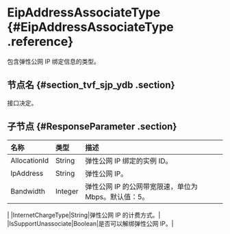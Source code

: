 # EipAddressAssociateType {#EipAddressAssociateType .reference}

包含弹性公网 IP 绑定信息的类型。

## 节点名 {#section_tvf_sjp_ydb .section}

接口决定。

## 子节点 {#ResponseParameter .section}

|名称|类型|描述|
|:-|:-|:-|
|AllocationId|String|弹性公网 IP 绑定的实例 ID。|
|IpAddress|String|弹性公网 IP。|
|Bandwidth|Integer|弹性公网 IP 的公网带宽限速，单位为 Mbps。默认值：5。

|
|InternetChargeType|String|弹性公网 IP 的计费方式。|
|IsSupportUnassociate|Boolean|是否可以解绑弹性公网 IP。|

